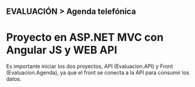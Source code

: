 ## EVALUACIÓN > Agenda telefónica

# Proyecto en ASP.NET MVC con Angular JS y WEB API 

Es importante iniciar los dos proyectos, API (Evaluacion.API) y Front (Evaluacion.Agenda), ya que el front se conecta a la API para consumir los datos.

